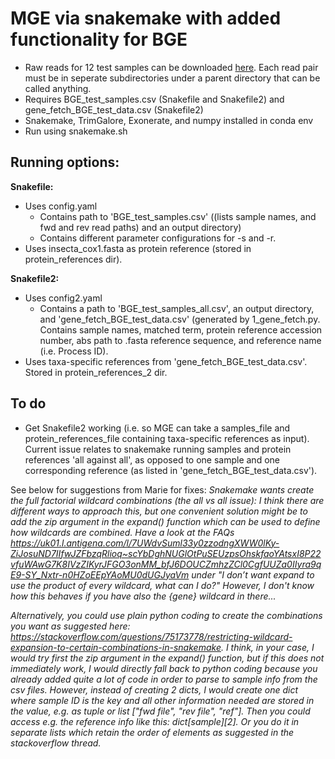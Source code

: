 # MGE via snakemake with added functionality for BGE
- Raw reads for 12 test samples can be downloaded [here](https://naturalhistorymuseum-my.sharepoint.com/personal/b_price_nhm_ac_uk/_layouts/15/onedrive.aspx?ct=1723035606962&or=Teams%2DHL&ga=1&LOF=1&id=%2Fpersonal%2Fb%5Fprice%5Fnhm%5Fac%5Fuk%2FDocuments%2F%5Ftemp%2F%5FBGEexamples4Felix%2F1%5Fraw%5Fdata). Each read pair must be in seperate subdirectories under a parent directory that can be called anything.
- Requires BGE_test_samples.csv (Snakefile and Snakefile2) and gene_fetch_BGE_test_data.csv (Snakefile2)
- Snakemake, TrimGalore, Exonerate, and numpy installed in conda env
- Run using snakemake.sh

## Running options:
**Snakefile:**
- Uses config.yaml
  - Contains path to 'BGE_test_samples.csv' ((lists sample names, and fwd and rev read paths) and an output directory)
  - Contains different parameter configurations for -s and -r.
- Uses insecta_cox1.fasta as protein reference (stored in protein_references dir).

**Snakefile2:** 
- Uses config2.yaml
  - Contains a path to 'BGE_test_samples_all.csv', an output directory, and 'gene_fetch_BGE_test_data.csv' (generated by 1_gene_fetch.py. Contains sample names, matched term, protein reference accession number, abs path to .fasta reference sequence, and reference name (i.e. Process ID).
- Uses taxa-specific references from 'gene_fetch_BGE_test_data.csv'. Stored in protein_references_2 dir.

## To do
- Get Snakefile2 working (i.e. so MGE can take a samples_file and protein_references_file containing taxa-specific references as input). Current issue relates to snakemake running samples and protein references 'all against all', as opposed to one sample and one corresponding reference (as listed in 'gene_fetch_BGE_test_data.csv').

See below for suggestions from Marie for fixes:
_Snakemake wants create the full factorial wildcard combinations (the all vs all issue):_
_I think there are different ways to approach this, but one convenient solution might be to add the zip argument in the expand() function which can be used to define how wildcards are combined.
Have a look at the FAQs https://uk01.l.antigena.com/l/7UWdvSuml33y0zzodngXWW0lKy-ZiJosuND7IIfwJZFbzqRlioq~scYbDghNUGlOtPuSEUzpsOhskfaoYAtsxI8P22vfuWAwG7K8IVzZIKyrJFGO3onMM_bfJ6DOUCZmhzZCl0CgfUUZa0IIyra9qE9-SY_Nxtr-n0HZoEEpYAoMU0dUGJyaVm  under "I don’t want expand to use the product of every wildcard, what can I do?" However, I don't know how this behaves if you have also the {gene} wildcard in there..._

_Alternatively, you could use plain python coding to create the combinations you want as suggested here: https://stackoverflow.com/questions/75173778/restricting-wildcard-expansion-to-certain-combinations-in-snakemake. I think, in your case, I would try first the zip argument in the expand() function, but if this does not immediately work, I would directly fall back to python coding because you already added quite a lot of code in order to parse to sample info from the csv files. However, instead of creating 2 dicts, I would create one dict where sample ID is the key and all other information needed are stored in the value, e.g. as tuple or list ["fwd file", "rev file", "ref"]. Then you could access e.g. the reference info like this: dict[sample][2]. Or you do it in separate lists which retain the order of elements as suggested in the stackoverflow thread._
